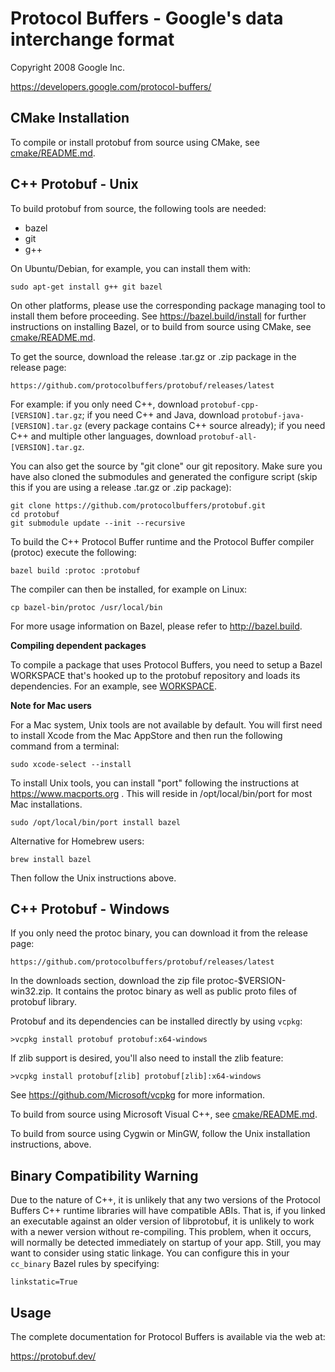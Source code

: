 Protocol Buffers - Google's data interchange format
===================================================

Copyright 2008 Google Inc.

https://developers.google.com/protocol-buffers/

CMake Installation
-----------------------

To compile or install protobuf from source using CMake, see
[cmake/README.md](../cmake/README.md).

C++ Protobuf - Unix
-----------------------

To build protobuf from source, the following tools are needed:

  * bazel
  * git
  * g++

On Ubuntu/Debian, for example, you can install them with:

    sudo apt-get install g++ git bazel

On other platforms, please use the corresponding package managing tool to
install them before proceeding.  See https://bazel.build/install for further
instructions on installing Bazel, or to build from source using CMake, see
[cmake/README.md](../cmake/README.md).

To get the source, download the release .tar.gz or .zip package in the
release page:

    https://github.com/protocolbuffers/protobuf/releases/latest

For example: if you only need C++, download `protobuf-cpp-[VERSION].tar.gz`; if
you need C++ and Java, download `protobuf-java-[VERSION].tar.gz` (every package
contains C++ source already); if you need C++ and multiple other languages,
download `protobuf-all-[VERSION].tar.gz`.

You can also get the source by "git clone" our git repository. Make sure you
have also cloned the submodules and generated the configure script (skip this
if you are using a release .tar.gz or .zip package):

    git clone https://github.com/protocolbuffers/protobuf.git
    cd protobuf
    git submodule update --init --recursive

To build the C++ Protocol Buffer runtime and the Protocol Buffer compiler
(protoc) execute the following:

    bazel build :protoc :protobuf

The compiler can then be installed, for example on Linux:

    cp bazel-bin/protoc /usr/local/bin

For more usage information on Bazel, please refer to http://bazel.build.

**Compiling dependent packages**

To compile a package that uses Protocol Buffers, you need to setup a Bazel
WORKSPACE that's hooked up to the protobuf repository and loads its
dependencies.  For an example, see [WORKSPACE](../examples/WORKSPACE).

**Note for Mac users**

For a Mac system, Unix tools are not available by default. You will first need
to install Xcode from the Mac AppStore and then run the following command from
a terminal:

    sudo xcode-select --install

To install Unix tools, you can install "port" following the instructions at
https://www.macports.org . This will reside in /opt/local/bin/port for most
Mac installations.

    sudo /opt/local/bin/port install bazel

Alternative for Homebrew users:

    brew install bazel

Then follow the Unix instructions above.


C++ Protobuf - Windows
--------------------------

If you only need the protoc binary, you can download it from the release
page:

    https://github.com/protocolbuffers/protobuf/releases/latest

In the downloads section, download the zip file protoc-$VERSION-win32.zip.
It contains the protoc binary as well as public proto files of protobuf
library.

Protobuf and its dependencies can be installed directly by using `vcpkg`:

    >vcpkg install protobuf protobuf:x64-windows

If zlib support is desired, you'll also need to install the zlib feature:

    >vcpkg install protobuf[zlib] protobuf[zlib]:x64-windows

See https://github.com/Microsoft/vcpkg for more information.

To build from source using Microsoft Visual C++, see [cmake/README.md](../cmake/README.md).

To build from source using Cygwin or MinGW, follow the Unix installation
instructions, above.

Binary Compatibility Warning
----------------------------

Due to the nature of C++, it is unlikely that any two versions of the
Protocol Buffers C++ runtime libraries will have compatible ABIs.
That is, if you linked an executable against an older version of
libprotobuf, it is unlikely to work with a newer version without
re-compiling.  This problem, when it occurs, will normally be detected
immediately on startup of your app.  Still, you may want to consider
using static linkage.  You can configure this in your `cc_binary` Bazel rules
by specifying:

    linkstatic=True

Usage
-----

The complete documentation for Protocol Buffers is available via the
web at:

https://protobuf.dev/
